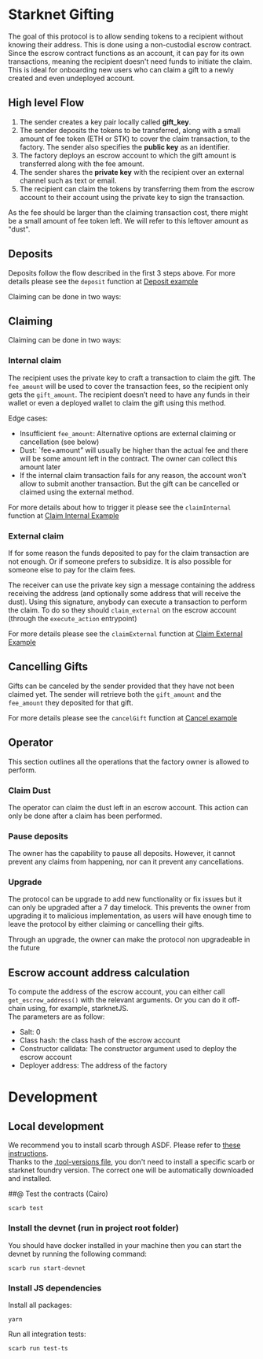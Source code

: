# Starknet Gifting

The goal of this protocol is to allow sending tokens to a recipient without knowing their address. This is done using a non-custodial escrow contract. Since the escrow contract functions as an account, it can pay for its own transactions, meaning the recipient doesn't need funds to initiate the claim. This is ideal for onboarding new users who can claim a gift to a newly created and even undeployed account.

## High level Flow

1. The sender creates a key pair locally called **gift_key**.
2. The sender deposits the tokens to be transferred, along with a small amount of fee token (ETH or STK) to cover the claim transaction, to the factory. The sender also specifies the **public key** as an identifier.
3. The factory deploys an escrow account to which the gift amount is transferred along with the fee amount.
4. The sender shares the **private key** with the recipient over an external channel such as text or email.
5. The recipient can claim the tokens by transferring them from the escrow account to their account using the private key to sign the transaction.

As the fee should be larger than the claiming transaction cost, there might be a small amount of fee token left. We will refer to this leftover amount as "dust".

## Deposits

Deposits follow the flow described in the first 3 steps above.
For more details please see the `deposit` function at [Deposit example](./lib/deposit.ts)

Claiming can be done in two ways:

## Claiming

Claiming can be done in two ways:

### Internal claim

The recipient uses the private key to craft a transaction to claim the gift. The `fee_amount` will be used to cover the transaction fees, so the recipient only gets the `gift_amount`. The recipient doesn’t need to have any funds in their wallet or even a deployed wallet to claim the gift using this method.

Edge cases:

- Insufficient `fee_amount`: Alternative options are external claiming or cancellation (see below)
- Dust: `fee+amount” will usually be higher than the actual fee and there will be some amount left in the contract. The owner can collect this amount later
- If the internal claim transaction fails for any reason, the account won't allow to submit another transaction. But the gift can be cancelled or claimed using the external method.

For more details about how to trigger it please see the `claimInternal` function at [Claim Internal Example](./lib/claim.ts)

### External claim

If for some reason the funds deposited to pay for the claim transaction are not enough. Or if someone prefers to subsidize. It is also possible for someone else to pay for the claim fees.

The receiver can use the private key sign a message containing the address receiving the address (and optionally some address that will receive the dust). Using this signature, anybody can execute a transaction to perform the claim. To do so they should `claim_external` on the escrow account (through the `execute_action` entrypoint)

For more details please see the `claimExternal` function at [Claim External Example](./lib/claim.ts)

## Cancelling Gifts

Gifts can be canceled by the sender provided that they have not been claimed yet. The sender will retrieve both the `gift_amount` and the `fee_amount` they deposited for that gift.

For more details please see the `cancelGift` function at [Cancel example](./lib/claim.ts)

## Operator

This section outlines all the operations that the factory owner is allowed to perform.

### Claim Dust

The operator can claim the dust left in an escrow account. This action can only be done after a claim has been performed.

### Pause deposits

The owner has the capability to pause all deposits. However, it cannot prevent any claims from happening, nor can it prevent any cancellations.

### Upgrade

The protocol can be upgrade to add new functionality or fix issues but it can only be upgraded after a 7 day timelock. This prevents the owner from upgrading it to malicious implementation, as users will have enough time to leave the protocol by either claiming or cancelling their gifts.

Through an upgrade, the owner can make the protocol non upgradeable in the future

## Escrow account address calculation

To compute the address of the escrow account, you can either call `get_escrow_address()` with the relevant arguments. Or you can do it off-chain using, for example, starknetJS.  
The parameters are as follow:

- Salt: 0
- Class hash: the class hash of the escrow account
- Constructor calldata: The constructor argument used to deploy the escrow account
- Deployer address: The address of the factory

# Development

## Local development

We recommend you to install scarb through ASDF. Please refer to [these instructions](https://docs.swmansion.com/scarb/download.html#install-via-asdf).  
Thanks to the [.tool-versions file](./.tool-versions), you don't need to install a specific scarb or starknet foundry version. The correct one will be automatically downloaded and installed.

##@ Test the contracts (Cairo)

```
scarb test
```

### Install the devnet (run in project root folder)

You should have docker installed in your machine then you can start the devnet by running the following command:

```shell
scarb run start-devnet
```

### Install JS dependencies

Install all packages:

```shell
yarn
```

Run all integration tests:

```shell
scarb run test-ts
```
